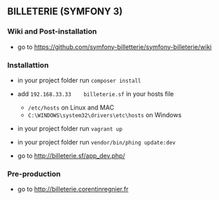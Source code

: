 ## BILLETERIE (SYMFONY 3)

### Wiki and Post-installation

- go to https://github.com/symfony-billetterie/symfony-billeterie/wiki

### Installattion

- in your project folder run `composer install`

- add `192.168.33.33    billeterie.sf` in your hosts file
    - `/etc/hosts` on Linux and MAC
    - `C:\WINDOWS\system32\drivers\etc\hosts` on Windows

- in your project folder run `vagrant up`

- in your project folder run `vendor/bin/phing update:dev`

- go to http://billeterie.sf/app_dev.php/

### Pre-production

- go to http://billeterie.corentinregnier.fr
